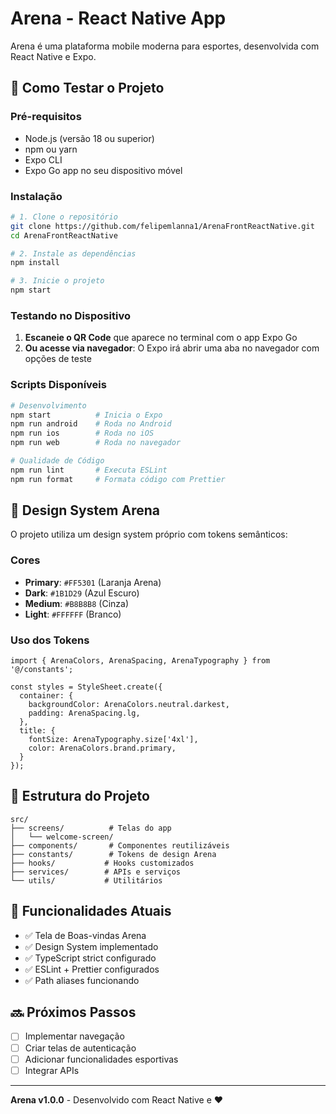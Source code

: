 # Arena - React Native App

Arena é uma plataforma mobile moderna para esportes, desenvolvida com React Native e Expo.

## 🚀 Como Testar o Projeto

### Pré-requisitos

- Node.js (versão 18 ou superior)
- npm ou yarn
- Expo CLI
- Expo Go app no seu dispositivo móvel

### Instalação

```bash
# 1. Clone o repositório
git clone https://github.com/felipemlanna1/ArenaFrontReactNative.git
cd ArenaFrontReactNative

# 2. Instale as dependências
npm install

# 3. Inicie o projeto
npm start
```

### Testando no Dispositivo

1. **Escaneie o QR Code** que aparece no terminal com o app Expo Go
2. **Ou acesse via navegador**: O Expo irá abrir uma aba no navegador com opções de teste

### Scripts Disponíveis

```bash
# Desenvolvimento
npm start          # Inicia o Expo
npm run android    # Roda no Android
npm run ios        # Roda no iOS
npm run web        # Roda no navegador

# Qualidade de Código
npm run lint       # Executa ESLint
npm run format     # Formata código com Prettier
```

## 🎨 Design System Arena

O projeto utiliza um design system próprio com tokens semânticos:

### Cores
- **Primary**: `#FF5301` (Laranja Arena)
- **Dark**: `#1B1D29` (Azul Escuro)
- **Medium**: `#B8B8B8` (Cinza)
- **Light**: `#FFFFFF` (Branco)

### Uso dos Tokens

```tsx
import { ArenaColors, ArenaSpacing, ArenaTypography } from '@/constants';

const styles = StyleSheet.create({
  container: {
    backgroundColor: ArenaColors.neutral.darkest,
    padding: ArenaSpacing.lg,
  },
  title: {
    fontSize: ArenaTypography.size['4xl'],
    color: ArenaColors.brand.primary,
  }
});
```

## 📱 Estrutura do Projeto

```
src/
├── screens/          # Telas do app
│   └── welcome-screen/
├── components/       # Componentes reutilizáveis
├── constants/        # Tokens de design Arena
├── hooks/           # Hooks customizados
├── services/        # APIs e serviços
└── utils/           # Utilitários
```

## 🎯 Funcionalidades Atuais

- ✅ Tela de Boas-vindas Arena
- ✅ Design System implementado
- ✅ TypeScript strict configurado
- ✅ ESLint + Prettier configurados
- ✅ Path aliases funcionando

## 🔜 Próximos Passos

- [ ] Implementar navegação
- [ ] Criar telas de autenticação
- [ ] Adicionar funcionalidades esportivas
- [ ] Integrar APIs

---

**Arena v1.0.0** - Desenvolvido com React Native e ❤️